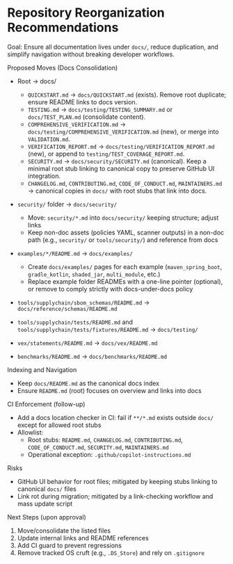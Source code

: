 # Repository Reorganization Recommendations

Goal: Ensure all documentation lives under `docs/`, reduce duplication, and simplify navigation without breaking developer workflows.

Proposed Moves (Docs Consolidation)
- Root → docs/
  - `QUICKSTART.md` → `docs/QUICKSTART.md` (exists). Remove root duplicate; ensure README links to docs version.
  - `TESTING.md` → `docs/testing/TESTING_SUMMARY.md` or `docs/TEST_PLAN.md` (consolidate content).
  - `COMPREHENSIVE_VERIFICATION.md` → `docs/testing/COMPREHENSIVE_VERIFICATION.md` (new), or merge into `VALIDATION.md`.
  - `VERIFICATION_REPORT.md` → `docs/testing/VERIFICATION_REPORT.md` (new), or append to `testing/TEST_COVERAGE_REPORT.md`.
  - `SECURITY.md` → `docs/security/SECURITY.md` (canonical). Keep a minimal root stub linking to canonical copy to preserve GitHub UI integration.
  - `CHANGELOG.md`, `CONTRIBUTING.md`, `CODE_OF_CONDUCT.md`, `MAINTAINERS.md` → canonical copies in `docs/` with root stubs that link into docs.

- `security/` folder → `docs/security/`
  - Move: `security/*.md` into `docs/security/` keeping structure; adjust links
  - Keep non-doc assets (policies YAML, scanner outputs) in a non-doc path (e.g., `security/` or `tools/security/`) and reference from docs

- `examples/*/README.md` → `docs/examples/`
  - Create `docs/examples/` pages for each example (`maven_spring_boot`, `gradle_kotlin`, `shaded_jar`, `multi_module`, etc.)
  - Replace example folder READMEs with a one-line pointer (optional), or remove to comply strictly with docs-under-docs policy

- `tools/supplychain/sbom_schemas/README.md` → `docs/reference/schemas/README.md`
- `tools/supplychain/tests/README.md` and `tools/supplychain/tests/fixtures/README.md` → `docs/testing/`
- `vex/statements/README.md` → `docs/vex/README.md`
- `benchmarks/README.md` → `docs/benchmarks/README.md`

Indexing and Navigation
- Keep `docs/README.md` as the canonical docs index
- Ensure `README.md` (root) focuses on overview and links into docs

CI Enforcement (follow-up)
- Add a docs location checker in CI: fail if `**/*.md` exists outside `docs/` except for allowed root stubs
- Allowlist:
  - Root stubs: `README.md`, `CHANGELOG.md`, `CONTRIBUTING.md`, `CODE_OF_CONDUCT.md`, `SECURITY.md`, `MAINTAINERS.md`
  - Operational exception: `.github/copilot-instructions.md`

Risks
- GitHub UI behavior for root files; mitigated by keeping stubs linking to canonical `docs/` files
- Link rot during migration; mitigated by a link-checking workflow and mass update script

Next Steps (upon approval)
1) Move/consolidate the listed files
2) Update internal links and README references
3) Add CI guard to prevent regressions
4) Remove tracked OS cruft (e.g., `.DS_Store`) and rely on `.gitignore`
